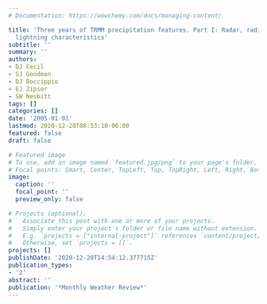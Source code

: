 ```yaml
---
# Documentation: https://wowchemy.com/docs/managing-content/

title: 'Three years of TRMM precipitation features. Part I: Radar, radiometric, and
  lightning characteristics'
subtitle: ''
summary: ''
authors:
- DJ Cecil
- SJ Goodman
- DJ Boccippio
- EJ Zipser
- SW Nesbitt
tags: []
categories: []
date: '2005-01-01'
lastmod: 2020-12-20T08:53:10-06:00
featured: false
draft: false

# Featured image
# To use, add an image named `featured.jpg/png` to your page's folder.
# Focal points: Smart, Center, TopLeft, Top, TopRight, Left, Right, BottomLeft, Bottom, BottomRight.
image:
  caption: ''
  focal_point: ''
  preview_only: false

# Projects (optional).
#   Associate this post with one or more of your projects.
#   Simply enter your project's folder or file name without extension.
#   E.g. `projects = ["internal-project"]` references `content/project/deep-learning/index.md`.
#   Otherwise, set `projects = []`.
projects: []
publishDate: '2020-12-20T14:54:12.377715Z'
publication_types:
- '2'
abstract: ''
publication: '*Monthly Weather Review*'
---
```

